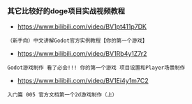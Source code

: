 ### 其它比较好的doge项目实战视频教程

- https://www.bilibili.com/video/BV1pt411p7DK

```
（新手向）中文讲解Godot官方实例教程【你的第一个游戏】
```

- https://www.bilibili.com/video/BV1Rb4y1Z7r2

```
Godot游戏制作 看了必会!!! 你的第一个游戏 项目设置和Player场景制作
```

- https://www.bilibili.com/video/BV1Ei4y1m7C2

```
入门篇 005 官方文档第一个2d游戏制作（上）
```
